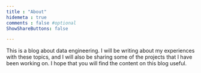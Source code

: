 ```yaml
---
title : "About"
hidemeta : true
comments : false #optional
ShowShareButtons: false

---
```


This is a blog about data engineering. I will be writing about my experiences with these topics, and I will also be sharing some of the projects that I have been working on. I hope that you will find the content on this blog useful.

